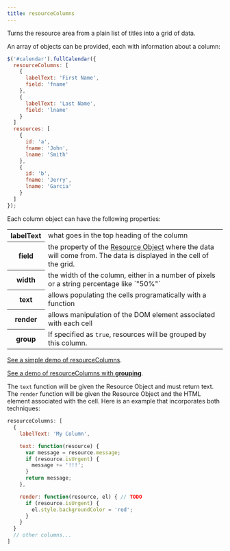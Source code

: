 ```yaml
---
title: resourceColumns
---
```


Turns the resource area from a plain list of titles into a grid of data.

An array of objects can be provided, each with information about a column:

```js
$('#calendar').fullCalendar({
  resourceColumns: [
    {
      labelText: 'First Name',
      field: 'fname'
    },
    {
      labelText: 'Last Name',
      field: 'lname'
    }
  ]
  resources: [
    {
      id: 'a',
      fname: 'John',
      lname: 'Smith'
    },
    {
      id: 'b',
      fname: 'Jerry',
      lname: 'Garcia'
    }
  ]
});
```

Each column object can have the following properties:

<table>
<tr>
<th>labelText</th>
<td>what goes in the top heading of the column</td>
</tr>
<tr>
<th>field</th>
<td>the property of the <a href='resource-object'>Resource Object</a> where the data will come from. The data is displayed in the cell of the grid.</td>
</tr>
<tr>
<th>width</th>
<td>the width of the column, either in a number of pixels or a string percentage like `"50%"`</td>
</tr>
<tr>
<th>text</th>
<td>allows populating the cells programatically with a function</td>
</tr>
<tr>
<th>render</th>
<td>allows manipulation of the DOM element associated with each cell</td>
</tr>
<tr>
<th>group</th>
<td>
If specified as <code>true</code>, resources will be grouped by this column.
</td>
</tr>
</table>

[See a simple demo of resourceColumns](resourceColumns-demo).

[See a demo of resourceColumns with **grouping**](resourceColumns-grouping-demo).

The `text` function will be given the Resource Object and must return text. The `render` function will be given the Resource Object and the HTML element associated with the cell. Here is an example that incorporates both techniques:

```js
resourceColumns: [
  {
    labelText: 'My Column',

    text: function(resource) {
      var message = resource.message;
      if (resource.isUrgent) {
        message += '!!!';
      }
      return message;
    },

    render: function(resource, el) { // TODO
      if (resource.isUrgent) {
        el.style.backgroundColor = 'red';
      }
    }
  }
  // other columns...
]
```
